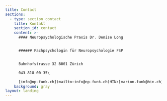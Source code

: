 ```yaml
---
title: Contact
sections:
  - type: section_contact
    title: Kontakt
    section_id: contact
    content: >-
      #### Neuropsychologische Praxis Dr. Denise Long


      ###### Fachpsychologin für Neuropsychologie FSP


      Bahnhofstrasse 32 8001 Zürich

      043 818 00 35\

      [info@np-funk.ch](mailto:info@np-funk.ch)HIN:[marion.funk@hin.ch](mailto:marion.funk@hin.ch)
    background: gray
layout: landing
---
```

